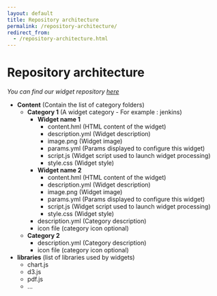 ```yaml
---
layout: default
title: Repository architecture
permalink: /repository-architecture/
redirect_from:
  - /repository-architecture.html
---
```


# <i class="fas fa-fw fa-stream"></i> Repository architecture

_You can find our widget repository <a href="https://github.com/suricate-io/widgets">here</a>_

- **Content** (Contain the list of category folders)
  - **Category 1** (A widget category - For example : jenkins)
    - **Widget name 1**
      -  content.hml (HTML content of the widget)
      -  description.yml (Widget description)
      -  image.png (Widget image)
      -  params.yml (Params displayed to configure this widget)
      -  script.js (Widget script used to launch widget processing)
      -  style.css  (Widget style)
    - **Widget name 2**
      -  content.hml (HTML content of the widget)
      -  description.yml (Widget description)
      -  image.png (Widget image)
      -  params.yml (Params displayed to configure this widget)
      -  script.js (Widget script used to launch widget processing)
      -  style.css  (Widget style)
    - description.yml (Category description)
    - icon file (category icon optional)
  - **Category 2**
    - description.yml (Category description)
    - icon file (category icon optional)
- **libraries**  (list of libraries used by widgets)
  - chart.js
  - d3.js
  - pdf.js
  - ...
